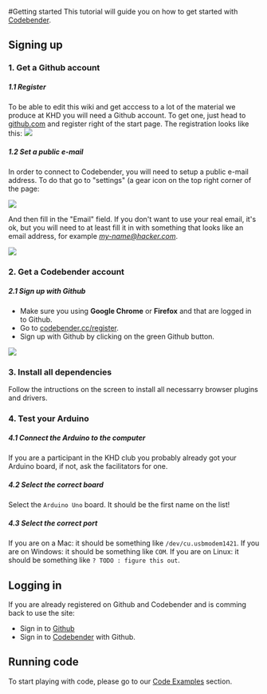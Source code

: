 #Getting started
This tutorial will guide you on how to get started with [Codebender](http://codebender.cc).

## Signing up
### 1. Get a Github account 
##### 1.1 Register
To be able to edit this wiki and get acccess to a lot of the material we produce at KHD you will need a Github account. To get one, just head to [github.com](http://github.com) and register right of the start page. The registration looks like this: ![](https://cloud.githubusercontent.com/assets/122277/4787252/d386671c-5da7-11e4-93c6-161ee34170a3.png)

##### 1.2 Set a public e-mail
In order to connect to Codebender, you will need to setup a public e-mail address. To do that go to "settings" (a gear icon on the top right corner of the page:

![](https://cloud.githubusercontent.com/assets/122277/4787290/ca4f5036-5da8-11e4-8fb6-457255dc13cf.png)

And then fill in the "Email" field. If you don't want to use your real email, it's ok, but you will need to at least fill it in with something that looks like an email address, for example *my-name@hacker.com*.

![](https://cloud.githubusercontent.com/assets/122277/4787456/4979b7f0-5dab-11e4-8ebd-4a25cba8fc30.png)

### 2. Get a Codebender account
##### 2.1 Sign up with Github
* Make sure you using **Google Chrome** or **Firefox**  and that are logged in to Github. 
* Go to [codebender.cc/register](https://codebender.cc/register/).
* Sign up with Github by clicking on the green Github button.

![](https://cloud.githubusercontent.com/assets/122277/4787488/f1af6618-5dab-11e4-93c8-58a2f5db917f.png)

### 3. Install all dependencies
Follow the intructions on the screen to install all necessarry browser plugins and drivers.

### 4. Test your Arduino

##### 4.1 Connect the Arduino to the computer

If you are a participant in the KHD club you probably already got your Arduino board, if not, ask the facilitators for one.

##### 4.2 Select the correct board
Select the ````Arduino Uno```` board. It should be the first name on the list!

##### 4.3 Select the correct port
If you are on a Mac: it should be something like ````/dev/cu.usbmodem1421````.
If you are on Windows: it should be something like ````COM````.
If you are on Linux: it should be something like ````? TODO : figure this out````.

## Logging in
If you are already registered on Github and Codebender and is comming back to use the site:
* Sign in to [Github](http://github.com)
* Sign in to [Codebender](http://codebender.cc) with Github. 

## Running code
To start playing with code, please go to our [Code Examples](code-examples.md) section.
